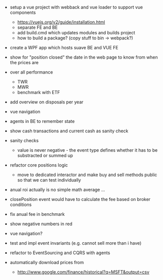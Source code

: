 
- setup a vue project with webback and vue loader to support vue components
  - https://vuejs.org/v2/guide/installation.html
  - separate FE and BE
  - add build.cmd which updates modules and builds project
  - how to build a package? (copy stuff to bin -> webpack?)
- create a WPF app which hosts suave BE and VUE FE


- show for "position closed" the date in the web page to know from when the prices are

- over all performance
  - TWR
  - MWR
  - benchmark with ETF


- add overview on disposals per year

- vue navigation
- agents in BE to remember state


- show cash transactions and current cash as sanity check

- sanity checks
  - value is never negative - the event type defines whether it has to be substracted or summed up

- refactor core positions logic
  - move to dedicated interactor and make buy and sell methods public so that we can test individually

- anual roi actually is no simple math average ...

- closePosition event would have to calculate the fee based on broker conditions

- fix anual fee in benchmark

- show negative numbers in red

- vue navigation?

- test and impl event invariants (e.g. cannot sell more than i have)

- refactor to EventSourcing and CQRS with agents

- automatically download prices from
  - http://www.google.com/finance/historical?q=MSFT&output=csv